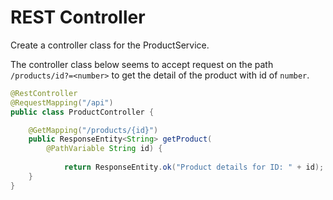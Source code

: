 # REST Controller

Create a controller class for the ProductService.

The controller class below seems to accept request on the path `/products/id?=<number>` to get the detail of the product with id of `number`.

```java
@RestController
@RequestMapping("/api")
public class ProductController {

    @GetMapping("/products/{id}")
    public ResponseEntity<String> getProduct(
        @PathVariable String id) {
            
            return ResponseEntity.ok("Product details for ID: " + id);
    }
}
```

